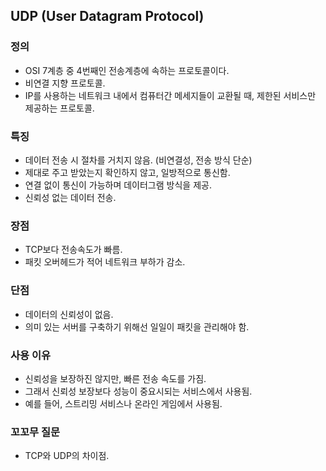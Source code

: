 ## UDP (User Datagram Protocol)

### 정의
- OSI 7계층 중 4번째인 전송계층에 속하는 프로토콜이다.
- 비연결 지향 프로토콜.
- IP를 사용하는 네트워크 내에서 컴퓨터간 메세지들이 교환될 때, 제한된 서비스만 제공하는 프로토콜.

### 특징
- 데이터 전송 시 절차를 거치지 않음. (비연결성, 전송 방식 단순)
- 제대로 주고 받았는지 확인하지 않고, 일방적으로 통신함.
- 연결 없이 통신이 가능하며 데이터그램 방식을 제공.
- 신뢰성 없는 데이터 전송.

### 장점
- TCP보다 전송속도가 빠름.
- 패킷 오버헤드가 적어 네트워크 부하가 감소.

### 단점
- 데이터의 신뢰성이 없음.
- 의미 있는 서버를 구축하기 위해선 일일이 패킷을 관리해야 함.

### 사용 이유
- 신뢰성을 보장하진 않지만, 빠른 전송 속도를 가짐.
- 그래서 신뢰성 보장보다 성능이 중요시되는 서비스에서 사용됨.
- 예를 들어, 스트리밍 서비스나 온라인 게임에서 사용됨.

### 꼬꼬무 질문
- TCP와 UDP의 차이점.